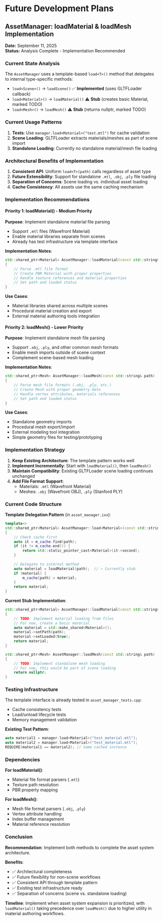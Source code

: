 # Future Development Plans

## AssetManager: loadMaterial & loadMesh Implementation

**Date:** September 11, 2025  
**Status:** Analysis Complete - Implementation Recommended

### Current State Analysis

The `AssetManager` uses a template-based `load<T>()` method that delegates to internal type-specific methods:
- `load<Scene>()` → `loadScene()` ✅ **Implemented** (uses GLTFLoader callback)
- `load<Material>()` → `loadMaterial()` ⚠️ **Stub** (creates basic Material, marked TODO)
- `load<Mesh>()` → `loadMesh()` ⚠️ **Stub** (returns nullptr, marked TODO)

### Current Usage Patterns

1. **Tests**: Use `manager.load<Material>("test.mtl")` for cache validation
2. **Scene Loading**: GLTFLoader extracts materials/meshes as part of scene import
3. **Standalone Loading**: Currently no standalone material/mesh file loading

### Architectural Benefits of Implementation

1. **Consistent API**: Uniform `load<T>(path)` calls regardless of asset type
2. **Future Extensibility**: Support for standalone `.mtl`, `.obj`, `.ply` file loading
3. **Separation of Concerns**: Scene loading vs. individual asset loading
4. **Cache Consistency**: All assets use the same caching mechanism

### Implementation Recommendations

#### Priority 1: loadMaterial() - Medium Priority

**Purpose**: Implement standalone material file parsing
- Support `.mtl` files (Wavefront Material)
- Enable material libraries separate from scenes
- Already has test infrastructure via template interface

**Implementation Notes**:
```cpp
std::shared_ptr<Material> AssetManager::loadMaterial(const std::string& path)
{
    // Parse .mtl file format
    // Create PBR Material with proper properties
    // Handle texture references and material properties
    // Set path and loaded status
}
```

**Use Cases**:
- Material libraries shared across multiple scenes
- Procedural material creation and export
- External material authoring tools integration

#### Priority 2: loadMesh() - Lower Priority

**Purpose**: Implement standalone mesh file parsing
- Support `.obj`, `.ply`, and other common mesh formats
- Enable mesh imports outside of scene context
- Complement scene-based mesh loading

**Implementation Notes**:
```cpp
std::shared_ptr<Mesh> AssetManager::loadMesh(const std::string& path)
{
    // Parse mesh file formats (.obj, .ply, etc.)
    // Create Mesh with proper geometry data
    // Handle vertex attributes, materials references
    // Set path and loaded status
}
```

**Use Cases**:
- Standalone geometry imports
- Procedural mesh export/import
- External modeling tool integration
- Simple geometry files for testing/prototyping

### Implementation Strategy

1. **Keep Existing Architecture**: The template pattern works well
2. **Implement Incrementally**: Start with `loadMaterial()`, then `loadMesh()`
3. **Maintain Compatibility**: Existing GLTFLoader scene loading continues unchanged
4. **Add File Format Support**: 
   - Materials: `.mtl` (Wavefront Material)
   - Meshes: `.obj` (Wavefront OBJ), `.ply` (Stanford PLY)

### Current Code Structure

**Template Delegation Pattern** (in `asset_manager.ixx`):
```cpp
template<>
std::shared_ptr<Material> AssetManager::load<Material>(const std::string& path)
{
    // Check cache first
    auto it = m_cache.find(path);
    if (it != m_cache.end()) {
        return std::static_pointer_cast<Material>(it->second);
    }
    
    // Delegate to internal method
    auto material = loadMaterial(path);  // ← Currently stub
    if (material) {
        m_cache[path] = material;
    }
    return material;
}
```

**Current Stub Implementation**:
```cpp
std::shared_ptr<Material> AssetManager::loadMaterial(const std::string& path)
{
    // TODO: Implement material loading from files
    // For now, create a basic material
    auto material = std::make_shared<Material>();
    material->setPath(path);
    material->setLoaded(true);
    return material;
}

std::shared_ptr<Mesh> AssetManager::loadMesh(const std::string& path)
{
    // TODO: Implement standalone mesh loading
    // For now, this would be part of scene loading
    return nullptr;
}
```

### Testing Infrastructure

The template interface is already tested in `asset_manager_tests.cpp`:
- Cache consistency tests
- Load/unload lifecycle tests
- Memory management validation

**Existing Test Pattern**:
```cpp
auto material1 = manager.load<Material>("test_material.mtl");
auto material2 = manager.load<Material>("test_material.mtl");
REQUIRE(material1 == material2); // Same cached instance
```

### Dependencies

**For loadMaterial()**:
- Material file format parsers (`.mtl`)
- Texture path resolution
- PBR property mapping

**For loadMesh()**:
- Mesh file format parsers (`.obj`, `.ply`)
- Vertex attribute handling
- Index buffer management
- Material reference resolution

### Conclusion

**Recommendation**: Implement both methods to complete the asset system architecture.

**Benefits**:
- ✅ Architectural completeness
- ✅ Future flexibility for non-scene workflows  
- ✅ Consistent API through template pattern
- ✅ Existing test infrastructure ready
- ✅ Separation of concerns (scene vs. standalone loading)

**Timeline**: Implement when asset system expansion is prioritized, with `loadMaterial()` taking precedence over `loadMesh()` due to higher utility in material authoring workflows.